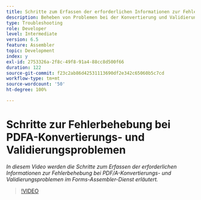 ```yaml
---
title: Schritte zum Erfassen der erforderlichen Informationen zur Fehlerbehebung bei PDF/A-Problemen
description: Beheben von Problemen bei der Konvertierung und Validierung von Assembler
type: Troubleshooting
role: Developer
level: Intermediate
version: 6.5
feature: Assembler
topic: Development
index: y
exl-id: 2753326a-2f8c-49f8-91a4-88cc8d500f66
duration: 122
source-git-commit: f23c2ab86d42531113690df2e342c65060b5c7cd
workflow-type: tm+mt
source-wordcount: '50'
ht-degree: 100%

---
```


# Schritte zur Fehlerbehebung bei PDFA-Konvertierungs- und Validierungsproblemen

*In diesem Video werden die Schritte zum Erfassen der erforderlichen Informationen zur Fehlerbehebung bei PDF/A-Konvertierungs- und Validierungsproblemen im Forms-Assembler-Dienst erläutert.*

>[!VIDEO](https://video.tv.adobe.com/v/335518?quality=12&learn=on)
